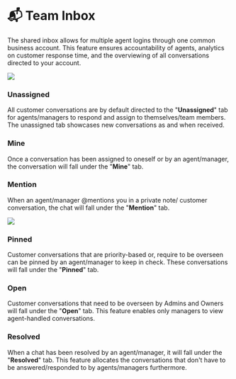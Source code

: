 # 📬 Team Inbox

The shared inbox allows for multiple agent logins through one common business account. This feature ensures accountability of agents, analytics on customer response time, and the overviewing of all conversations directed to your account.&#x20;

![](<../../.gitbook/assets/team inbox 1.PNG>)

### Unassigned

All customer conversations are by default directed to the "**Unassigned**" tab for agents/managers to respond and assign to themselves/team members. The unassigned tab showcases new conversations as and when received.&#x20;

### Mine

Once a conversation has been assigned to oneself or by an agent/manager, the conversation will fall under the "**Mine**" tab.

### Mention

When an agent/manager @mentions you in a private note/ customer conversation, the chat will fall under the "**Mention**" tab.

![](<../../.gitbook/assets/team inbox 2.PNG>)

### Pinned

Customer conversations that are priority-based or, require to be overseen can be pinned by an agent/manager to keep in check. These conversations will fall under the "**Pinned**" tab.

### Open

Customer conversations that need to be overseen by Admins and Owners will fall under the "**Open**" tab. This feature enables only managers to view agent-handled conversations.

### Resolved

When a chat has been resolved by an agent/manager, it will fall under the "**Resolved**" tab. This feature allocates the conversations that don't have to be answered/responded to by agents/managers furthermore.
